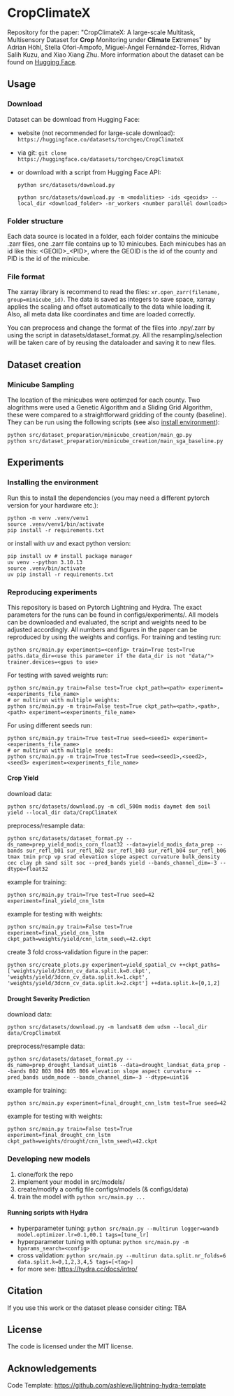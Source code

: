 # CropClimateX
Repository for the paper: "CropClimateX: A large-scale Multitask, Multisensory Dataset for **Crop** Monitoring under **Climate** E**x**tremes" by Adrian Höhl, Stella Ofori-Ampofo, Miguel-Ángel Fernández-Torres, Ridvan Salih Kuzu, and Xiao Xiang Zhu. More information about the dataset can be found on [Hugging Face](https://doi.org/10.57967/hf/5047).
## Usage
### Download
Dataset can be download from Hugging Face:
- website (not recommended for large-scale download): `https://huggingface.co/datasets/torchgeo/CropClimateX`
- via git:
`git clone https://huggingface.co/datasets/torchgeo/CropClimateX`
- or download with a script from Hugging Face API:

    ```python src/datasets/download.py```

    ```python src/datasets/download.py -m <modalities> -ids <geoids> --local_dir <download_folder> -nr_workers <number parallel downloads>```
### Folder structure
Each data source is located in a folder, each folder contains the minicube .zarr files, one .zarr file contains up to 10 minicubes. Each minicubes has an id like this: \<GEOID\>_\<PID\>, where the GEOID is the id of the county and PID is the id of the minicube.
### File format
The xarray library is recommend to read the files: `xr.open_zarr(filename, group=minicube_id)`. The data is saved as integers to save space, xarray applies the scaling and offset automatically to the data while loading it. Also, all meta data like coordinates and time are loaded correctly.

You can preprocess and change the format of the files into .npy/.zarr by using the script in datasets/dataset_format.py. All the resampling/selection will be taken care of by reusing the dataloader and saving it to new files.
## Dataset creation
### Minicube Sampling
The location of the minicubes were optimzed for each county. Two alogrithms were used a Genetic Algorithm and a Sliding Grid Algorithm, these were compared to a straightforward gridding of the county (baseline). They can be run using the following scripts (see also [install environment](#Installing-the-environment)):
```
python src/dataset_preparation/minicube_creation/main_gp.py
python src/dataset_preparation/minicube_creation/main_sga_baseline.py
```
## Experiments
### Installing the environment
Run this to install the dependencies (you may need a different pytorch version for your hardware etc.):
```
python -m venv .venv/venv1
source .venv/venv1/bin/activate
pip install -r requirements.txt
```
or install with uv and exact python version:
```
pip install uv # install package manager
uv venv --python 3.10.13
source .venv/bin/activate
uv pip install -r requirements.txt
```
### Reproducing experiments
This repository is based on Pytorch Lightning and Hydra.
The exact parameters for the runs can be found in configs/experiments/.
All models can be downloaded and evaluated, the script and weights need to be adjusted accordingly. All numbers and figures in the paper can be reproduced by using the weights and configs.
For training and testing run:
```
python src/main.py experiments=<config> train=True test=True paths.data_dir=<use this parameter if the data_dir is not "data/"> trainer.devices=<gpus to use>
```
For testing with saved weights run:
```
python src/main.py train=False test=True ckpt_path=<path> experiment=<experiments_file_name>
# or multirun with multiple weights:
python src/main.py -m train=False test=True ckpt_path=<path>,<path>,<path> experiment=<experiments_file_name>
```
For using different seeds run:
```
python src/main.py train=True test=True seed=<seed1> experiment=<experiments_file_name>
# or multirun with multiple seeds:
python src/main.py -m train=True test=True seed=<seed1>,<seed2>,<seed3> experiment=<experiments_file_name>
```
#### Crop Yield
download data:
```
python src/datasets/download.py -m cdl_500m modis daymet dem soil yield --local_dir data/CropClimateX
```
preprocess/resample data:
```
python src/datasets/dataset_format.py --ds_name=prep_yield_modis_corn_float32 --data=yield_modis_data_prep --bands sur_refl_b01 sur_refl_b02 sur_refl_b03 sur_refl_b04 sur_refl_b06 tmax tmin prcp vp srad elevation slope aspect curvature bulk_density cec clay ph sand silt soc --pred_bands yield --bands_channel_dim=-3 --dtype=float32
```
example for training:
```
python src/main.py train=True test=True seed=42 experiment=final_yield_cnn_lstm
```
example for testing with weights:
```
python src/main.py train=False test=True experiment=final_yield_cnn_lstm ckpt_path=weights/yield/cnn_lstm_seed\=42.ckpt 
```
create 3 fold cross-validation figure in the paper:
```
python src/create_plots.py experiment=yield_spatial_cv ++ckpt_paths=['weights/yield/3dcnn_cv_data.split.k=0.ckpt', 'weights/yield/3dcnn_cv_data.split.k=1.ckpt', 'weights/yield/3dcnn_cv_data.split.k=2.ckpt'] ++data.split.k=[0,1,2]
```
#### Drought Severity Prediction
download data:
```
python src/datasets/download.py -m landsat8 dem udsm --local_dir data/CropClimateX
```
preprocess/resample data:
```
python src/datasets/dataset_format.py --ds_name=prep_drought_landsat_uint16 --data=drought_landsat_data_prep --bands B02 B03 B04 B05 B06 elevation slope aspect curvature --pred_bands usdm_mode --bands_channel_dim=-3 --dtype=uint16
```
example for training:
```
python src/main.py experiment=final_drought_cnn_lstm test=True seed=42
```
example for testing with weights:
```
python src/main.py train=False test=True experiment=final_drought_cnn_lstm ckpt_path=weights/drought/cnn_lstm_seed\=42.ckpt 
```
### Developing new models
1. clone/fork the repo
2. implement your model in src/models/
3. create/modify a config file configs/models (& configs/data)
4. train the model with `python src/main.py ...`
#### Running scripts with Hydra
- hyperparameter tuning:
`python src/main.py --multirun logger=wandb model.optimizer.lr=0.1,00.1 tags=[tune_lr]`
- hyperparameter tuning with optuna:
`python src/main.py -m hparams_search=<config>`
- cross validation:
`python src/main.py --multirun data.split.nr_folds=6 data.split.k=0,1,2,3,4,5 tags=[<tag>]`
- for more see: https://hydra.cc/docs/intro/
## Citation
If you use this work or the dataset please consider citing: TBA
## License
The code is licensed under the MIT license.
## Acknowledgements
Code Template: https://github.com/ashleve/lightning-hydra-template